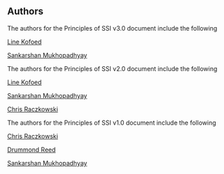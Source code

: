 ## Authors

The authors for the Principles of SSI v3.0 document include the following

[Line Kofoed](line@sovrin.org)

[Sankarshan Mukhopadhyay](sankarshan@dhiway.com)



The authors for the Principles of SSI v2.0 document include the following

[Line Kofoed](line@sovrin.org)

[Sankarshan Mukhopadhyay](sankarshan@dhiway.com)

[Chris Raczkowski](chris@sovrin.org) 


The authors for the Principles of SSI v1.0 document include the following

[Chris Raczkowski](chris@sovrin.org) 

[Drummond Reed](drummond.reed@evernym.com)

[Sankarshan Mukhopadhyay](sankarshan@dhiway.com)
